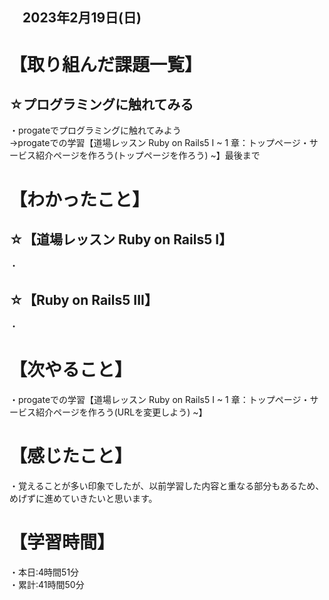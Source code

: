 ## 　2023年2月19日(日)
# 【取り組んだ課題一覧】
## ☆プログラミングに触れてみる
・progateでプログラミングに触れてみよう  
→progateでの学習【道場レッスン Ruby on Rails5 I ~  1 章：トップページ・サービス紹介ページを作ろう(トップページを作ろう) ~】最後まで
# 【わかったこと】
## ☆【道場レッスン Ruby on Rails5 I】
・
## ☆【Ruby on Rails5 III】
・
# 【次やること】
・progateでの学習【道場レッスン Ruby on Rails5 I ~  1 章：トップページ・サービス紹介ページを作ろう(URLを変更しよう) ~】
# 【感じたこと】
・覚えることが多い印象でしたが、以前学習した内容と重なる部分もあるため、めげずに進めていきたいと思います。
# 【学習時間】
・本日:4時間51分  
・累計:41時間50分
